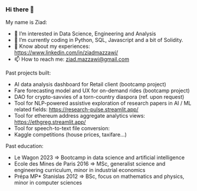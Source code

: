 ### Hi there 👋

My name is Ziad:
- 👀 I’m interested in Data Science, Engineering and Analysis
- 🔭 I’m currently coding in Python, SQL, Javascript and a bit of Solidity.
- 🌱 Know about my experiences: https://www.linkedin.com/in/ziadmazzawi/
- 📫 How to reach me: ziad.mazzawi@gmail.com 

Past projects built:
- AI data analysis dashboard for Retail client (bootcamp project)
- Fare forecasting model and UX for on-demand rides (bootcamp project)
- DAO for crypto-savvies of a torn-country diaspora (ref. upon request)
- Tool for NLP-powered assistive exploration of research papers in AI / ML related fields: https://research-pulse.streamlit.app/
- Tool for ethereum address aggregate analytics views: https://ethgreg.streamlit.app/
- Tool for speech-to-text file conversion: 
- Kaggle competitions (house prices, taxifare...)

Past education:
- Le Wagon 2023 => Bootcamp in data science and artificial intelligence
- Ecole des Mines de Paris 2016 => MSc, generalist science and engineering curriculum, minor in industrial economics
- Prépa MP* Stanislas 2012 => BSc, focus on mathematics and physics, minor in computer sciences


<!--
**zmazz/zmazz** is a ✨ _special_ ✨ repository because its `README.md` (this file) appears on your GitHub profile.

Here are some ideas to get you started:

- 🔭 I’m currently working on ...
- 🌱 I’m currently learning ...
- 👯 I’m looking to collaborate on ...
- 🤔 I’m looking for help with ...
- 💬 Ask me about ...
- 📫 How to reach me: ...
- 😄 Pronouns: ...
- ⚡ Fun fact: ...
-->
